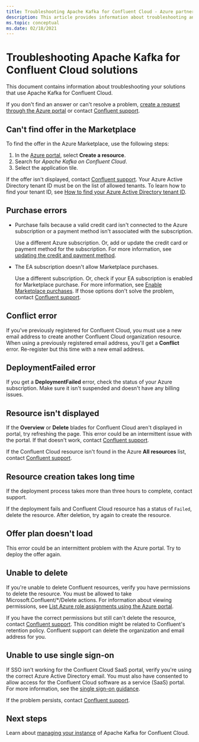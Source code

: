 ```yaml
---
title: Troubleshooting Apache Kafka for Confluent Cloud - Azure partner solutions
description: This article provides information about troubleshooting and frequently asked questions (FAQ) for Confluent Cloud on Azure.
ms.topic: conceptual
ms.date: 02/18/2021
---
```


# Troubleshooting Apache Kafka for Confluent Cloud solutions

This document contains information about troubleshooting your solutions that use Apache Kafka for Confluent Cloud.

If you don't find an answer or can't resolve a problem, [create a request through the Azure portal](get-support.md) or contact [Confluent support](https://support.confluent.io).

## Can't find offer in the Marketplace

To find the offer in the Azure Marketplace, use the following steps:

1. In the [Azure portal](https://portal.azure.com), select **Create a resource**.
1. Search for _Apache Kafka on Confluent Cloud_.
1. Select the application tile.

If the offer isn't displayed, contact [Confluent support](https://support.confluent.io). Your Azure Active Directory tenant ID must be on the list of allowed tenants. To learn how to find your tenant ID, see [How to find your Azure Active Directory tenant ID](../../active-directory/fundamentals/active-directory-how-to-find-tenant.md).

## Purchase errors

* Purchase fails because a valid credit card isn't connected to the Azure subscription or a payment method isn't associated with the subscription.

  Use a different Azure subscription. Or, add or update the credit card or payment method for the subscription. For more information, see [updating the credit and payment method](../../cost-management-billing/manage/change-credit-card.md).

* The EA subscription doesn't allow Marketplace purchases.

  Use a different subscription. Or, check if your EA subscription is enabled for Marketplace purchase. For more information, see [Enable Marketplace purchases](../../cost-management-billing/manage/ea-azure-marketplace.md#enabling-azure-marketplace-purchases). If those options don't solve the problem, contact [Confluent support](https://support.confluent.io).

## Conflict error

If you've previously registered for Confluent Cloud, you must use a new email address to create another Confluent Cloud organization resource. When using a previously registered email address, you'll get a **Conflict** error. Re-register but this time with a new email address.

## DeploymentFailed error

If you get a **DeploymentFailed** error, check the status of your Azure subscription. Make sure it isn't suspended and doesn't have any billing issues.

## Resource isn't displayed

If the **Overview** or **Delete** blades for Confluent Cloud aren't displayed in portal, try refreshing the page. This error could be an intermittent issue with the portal. If that doesn't work, contact [Confluent support](https://support.confluent.io).

If the Confluent Cloud resource isn't found in the Azure **All resources** list, contact [Confluent support](https://support.confluent.io).

## Resource creation takes long time

If the deployment process takes more than three hours to complete, contact support.

If the deployment fails and Confluent Cloud resource has a status of `Failed`, delete the resource. After deletion, try again to create the resource.

## Offer plan doesn't load

This error could be an intermittent problem with the Azure portal. Try to deploy the offer again.

## Unable to delete

If you're unable to delete Confluent resources, verify you have permissions to delete the resource. You must be allowed to take Microsoft.Confluent/*/Delete actions. For information about viewing permissions, see [List Azure role assignments using the Azure portal](../../role-based-access-control/role-assignments-list-portal.md).

If you have the correct permissions but still can't delete the resource, contact [Confluent support](https://support.confluent.io). This condition might be related to Confluent's retention policy. Confluent support can delete the organization and email address for you.

## Unable to use single sign-on

If SSO isn't working for the Confluent Cloud SaaS portal, verify you're using the correct Azure Active Directory email. You must also have consented to allow access for the Confluent Cloud software as a service (SaaS) portal. For more information, see the [single sign-on guidance](manage.md#single-sign-on).

If the problem persists, contact [Confluent support](https://support.confluent.io).

## Next steps

Learn about [managing your instance](manage.md) of Apache Kafka for Confluent Cloud.

